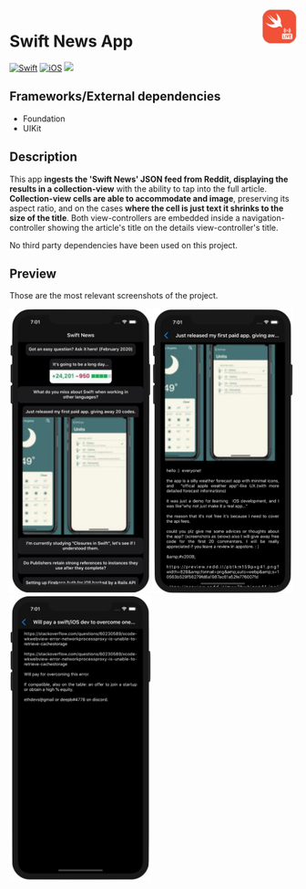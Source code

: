 <!-- HEADER -->
<img src="./GitHubAssets/AppIcon.png" width="60" align="right"/>
<h1>Swift News App</h1>

[![Swift](https://img.shields.io/badge/Swift-5.0-orange.svg?longCache=true&style=flat&logo=swift)][Swift]
[![iOS](https://img.shields.io/badge/iOS-12.0+-lightgrey.svg?longCache=true&?style=flat&logo=apple)][iOS]
[![](https://img.shields.io/badge/@BEstelrich-1A94E0.svg?logoColor=white&logo=twitter)][Twitter]




<!-- BODY -->
## Frameworks/External dependencies
- Foundation
- UIKit

## Description
This app **ingests the 'Swift News' JSON feed from Reddit, displaying the results in a collection-view** with the ability to tap into the full article. **Collection-view cells are able to accommodate and image**, preserving its aspect ratio, and on the cases **where the cell is just text it shrinks to the size of the title**. Both view-controllers are embedded inside a navigation-controller showing the article's title on the details view-controller's title.

No third party dependencies have been used on this project.


## Preview
Those are the most relevant screenshots of the project.

<p align="left">
	<img src="./GitHubAssets/Screenshot1.png" height="500"/>
	<img src="./GitHubAssets/Screenshot2.png" height="500"/>
	<img src="./GitHubAssets/Screenshot3.png" height="500"/>
</p>




<!-- FOOTER -->
<!-- Permanent links -->
[Swift]: https://www.swift.org
[iOS]: https://developer.apple.com/ios/
[Twitter]: https://twitter.com/BEstelrich